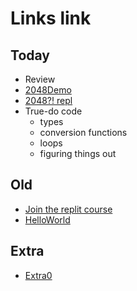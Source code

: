 # Links link

## Today
* Review
* [2048Demo](https://replit.com/@mrDonoghue/demo)
* [2048?! repl](https://replit.com/team/CS9-Block7-2223/2048)
* True-do code
    - types
    - conversion functions
    - loops
    - figuring things out

## Old
* [Join the replit course](https://replit.com/teams/join/jlplrljckmbtglcgmgswxiqjodhlokvf-CS9-Block7-2223)
* [HelloWorld](https://replit.com/team/CS9-Block7-2223/HelloWorld)

## Extra
* [Extra0](TODO)